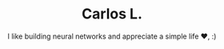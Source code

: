 <div align="center">
  <h1> Carlos L. </h1>
  <p>I like building neural networks and appreciate a simple life ❤, :)</p>
</div>
